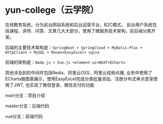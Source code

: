 # yun-college（云学院）
在线教育系统，分为前台网站系统和后台运营平台，B2C模式。
前台用户系统包括课程、讲师、问答、文章几大大部分，使用了微服务技术架构，前后端分离开发。

后端的主要技术架构是：``SpringBoot + SpringCloud + MyBatis-Plus + HttpClient + MySQL + Maven+EasyExcel+ nginx``

前端的架构是：``Node.js + Vue.js +element-ui+NUXT+ECharts``

其他涉及到的中间件包括Redis、阿里云OSS、阿里云视频点播,
业务中使用了ECharts做图表展示，使用EasyExcel完成分类批量添加、注册分布式单点登录使用了JWT,
也实现了微信登录，微信支付的功能

main分支：项目介绍

master分支：后端代码

vue分支：前端代码
